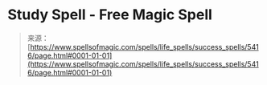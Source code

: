 <!--yml

category: 未分类

date: 2024-06-12 18:39:33

-->

# Study Spell - Free Magic Spell

> 来源：[https://www.spellsofmagic.com/spells/life_spells/success_spells/5416/page.html#0001-01-01](https://www.spellsofmagic.com/spells/life_spells/success_spells/5416/page.html#0001-01-01)
